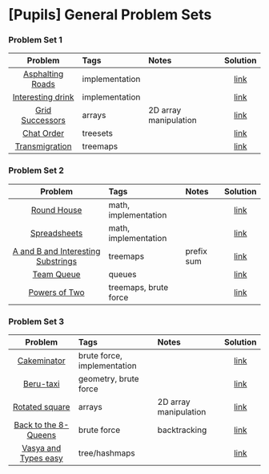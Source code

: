 # [Pupils] General Problem Sets

### Problem Set 1
| Problem           | Tags         | Notes  | Solution |
| :-----------: |:-------------| :---------|:--------------:|
| [Asphalting Roads](http://codeforces.com/problemset/problem/583/A) | implementation | | [link](http://codeforces.com/contest/583/submission/14749293) |
| [Interesting drink](http://codeforces.com/problemset/problem/706/B) | implementation | | [link](http://codeforces.com/contest/706/submission/19789121) |
| [Grid Successors](https://uva.onlinejudge.org/index.php?option=onlinejudge&page=show_problem&problem=2628) | arrays | 2D array manipulation | [link](https://github.com/AhmadElsagheer/UVa-Solutions/blob/master/v115/GridSuccessors_UVa11581.java) |
| [Chat Order](http://codeforces.com/problemset/problem/637/B) | treesets | | [link](http://codeforces.com/contest/637/submission/17594248) |
| [Transmigration](http://codeforces.com/problemset/problem/105/A) | treemaps | | [link](http://codeforces.com/contest/105/submission/19847729) |

### Problem Set 2
| Problem           | Tags         | Notes  | Solution |
| :-----------: |:-------------| :---------|:--------------:|
| [Round House](http://codeforces.com/problemset/problem/659/A) | math, implementation | | [link](http://codeforces.com/contest/659/submission/17224376) |
| [Spreadsheets](http://codeforces.com/problemset/problem/1/B) | math, implementation | | [link](http://codeforces.com/contest/1/submission/12257458) |
| [A and B and Interesting Substrings](http://codeforces.com/problemset/problem/519/D) | treemaps | prefix sum | [link](http://codeforces.com/contest/519/submission/18131191) |
| [Team Queue](https://uva.onlinejudge.org/index.php?option=com_onlinejudge&Itemid=8&page=show_problem&problem=481) | queues | | [link](https://github.com/AhmadElsagheer/UVa-Solutions/blob/master/v005/TeamQueue_UVa540.java) |
| [Powers of Two](http://codeforces.com/problemset/problem/702/B)	|	treemaps, brute force | | [link](http://codeforces.com/contest/702/submission/19483223) |


### Problem Set 3
| Problem           | Tags         | Notes  | Solution |
| :-----------: |:-------------| :---------|:--------------:|
| [Cakeminator](http://codeforces.com/problemset/problem/330/A) | brute force, implementation | | [link](http://codeforces.com/contest/330/submission/11350645) |
| [Beru-taxi](http://codeforces.com/problemset/problem/706/A) | geometry, brute force | | [link](http://codeforces.com/contest/706/submission/19787899) |
| [Rotated square](https://uva.onlinejudge.org/index.php?option=onlinejudge&page=show_problem&problem=1796) | arrays | 2D array manipulation | [link](https://github.com/AhmadElsagheer/UVa-Solutions/blob/master/v108/RotatedSquare_UVa10855.java) |
| [Back to the 8-Queens](https://uva.onlinejudge.org/index.php?option=onlinejudge&page=show_problem&problem=2026) | brute force | backtracking | [link](https://github.com/AhmadElsagheer/UVa-Solutions/blob/master/v110/BackToThe8Queens_UVa11085.java) |
| [Vasya and Types	easy](http://codeforces.com/problemset/problem/87/B) | tree/hashmaps | | [link](http://codeforces.com/contest/87/submission/20625216) |
